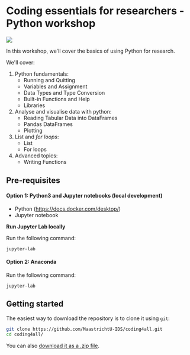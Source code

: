 # Coding essentials for researchers - Python workshop

![](https://library.maastrichtuniversity.nl/wp-content/uploads/Coding-workshop.jpg)


In this workshop, we'll cover the basics of using Python for research.

We'll cover:
1. Python fundamentals:
    + Running and Quitting
    + Variables and Assignment
    + Data Types and Type Conversion
    + Built-in Functions and Help
    + Libraries
2. Analyse and visualise data with python:
    + Reading Tabular Data into DataFrames
    + Pandas DataFrames
    + Plotting
3. List and _for loops_:
    + List
    + For loops
4. Advanced topics:
    + Writing Functions


## Pre-requisites

#### Option 1: Python3 and Jupyter notebooks (local development)
- Python (https://docs.docker.com/desktop/)
- Jupyter notebook

**Run Jupyter Lab locally**

Run the following command:
```
jupyter-lab
```

#### Option 2: Anaconda
Run the following command:
```
jupyter-lab
```


## Getting started
The easiest way to download the repository is to clone it using `git`:

```bash
git clone https://github.com/MaastrichtU-IDS/coding4all.git
cd coding4all/
```

You can also [download it as a .zip file](https://github.com/MaastrichtU-IDS/coding4all/archive/refs/heads/main.zip).


